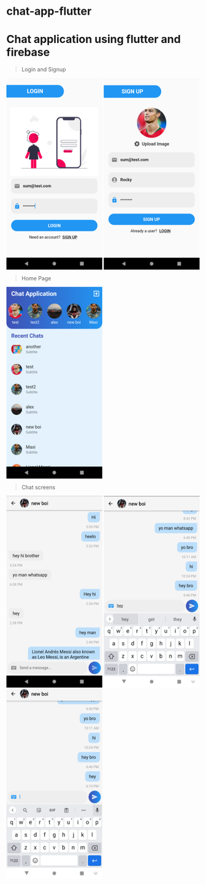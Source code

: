 # chat-app-flutter
# Chat application using flutter and firebase

>Login and Signup

<p style="{"display": "flex"}>
<img align="center" height="500px" width="250px" src="https://github.com/SumanthGaneshan/chat-app-flutter/blob/main/screenshots/Screenshot_1667566616.png">
  <img align="center" height="500px" width="250px" src="https://github.com/SumanthGaneshan/chat-app-flutter/blob/main/screenshots/Screenshot_1667566591.png">
</p>

>Home Page
<p >
<img align="center" height="500px" width="250px" src="https://github.com/SumanthGaneshan/chat-app-flutter/blob/main/screenshots/Screenshot_1667566434.png">
</p>

>Chat screens
<img align="center" height="500px" width="250px" src="https://github.com/SumanthGaneshan/chat-app-flutter/blob/main/screenshots/Screenshot_1667565613.png">
  <img align="center" height="500px" width="250px" src="https://github.com/SumanthGaneshan/chat-app-flutter/blob/main/screenshots/Screenshot_1667565622.png">
  <img align="center" height="500px" width="250px" src="https://github.com/SumanthGaneshan/chat-app-flutter/blob/main/screenshots/Screenshot_1667565629.png">
  
</p>
